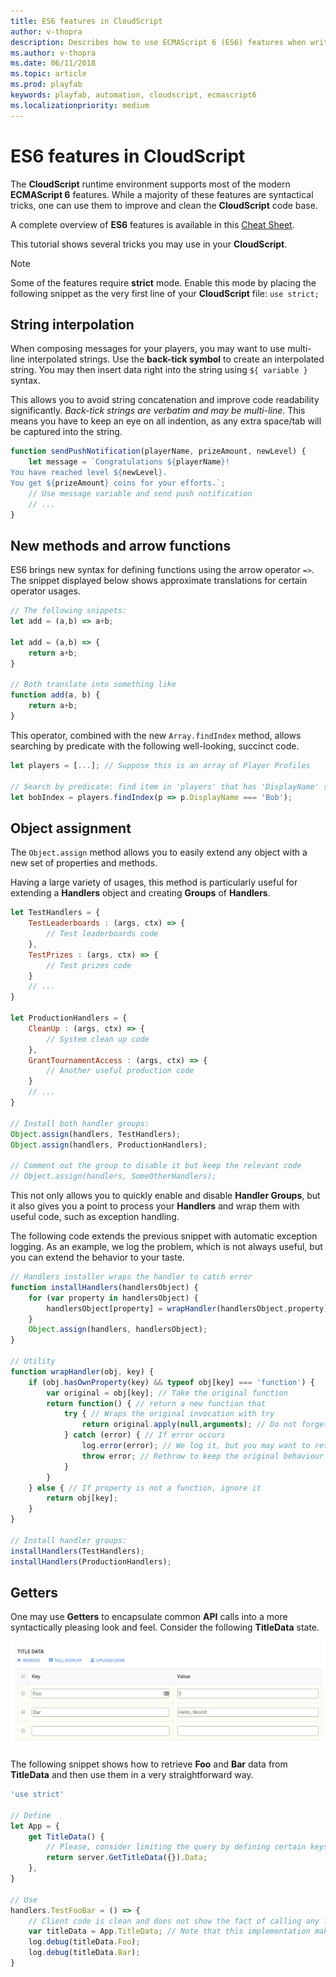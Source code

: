 ```yaml
---
title: ES6 features in CloudScript
author: v-thopra
description: Describes how to use ECMAScript 6 (ES6) features when writing CloudScript.
ms.author: v-thopra
ms.date: 06/11/2018
ms.topic: article
ms.prod: playfab
keywords: playfab, automation, cloudscript, ecmascript6
ms.localizationpriority: medium
---
```


# ES6 features in CloudScript

The **CloudScript** runtime environment supports most of the modern **ECMAScript 6** features. While a majority of these features are syntactical tricks, one can use them to improve and clean the **CloudScript** code base.

A complete overview of **ES6** features is available in this [Cheat Sheet](https://devhints.io/es6).

This tutorial shows several tricks you may use in your **CloudScript**.

> [!NOTE]
> Some of the features require **strict** mode. Enable this mode by placing the following snippet as the very first line of your **CloudScript** file:
> `use strict;`

## String interpolation

When composing messages for your players, you may want to use multi-line interpolated strings. Use the **back-tick symbol** to create an interpolated string. You may then insert data right into the string using `${ variable }` syntax.

This allows you to avoid string concatenation and improve code readability significantly. *Back-tick strings are verbatim and may be multi-line*. This means you have to keep an eye on all indention, as any extra space/tab will be captured into the string.

```javascript
function sendPushNotification(playerName, prizeAmount, newLevel) {
    let message = `Congratulations ${playerName}! 
You have reached level ${newLevel}.
You get ${prizeAmount} coins for your efforts.`;
    // Use message variable and send push notification
    // ...
}
```

## New methods and arrow functions

ES6 brings new syntax for defining functions using the arrow operator `=>`.  The snippet displayed below shows approximate translations for certain operator usages.

```javascript
// The following snippets:
let add = (a,b) => a+b;

let add = (a,b) => {
    return a+b;
}

// Both translate into something like
function add(a, b) {
    return a+b;
}
```

This operator, combined with the new `Array.findIndex` method, allows searching by predicate with the following well-looking, succinct code.

```javascript
let players = [...]; // Suppose this is an array of Player Profiles

// Search by predicate: find item in 'players' that has 'DisplayName' set to 'Bob':
let bobIndex = players.findIndex(p => p.DisplayName === 'Bob');
```

## Object assignment

The `Object.assign` method allows you to easily extend any object with a new set of properties and methods.

Having a large variety of usages, this method is particularly useful for extending a **Handlers** object and creating **Groups** of **Handlers**.

```javascript
let TestHandlers = {
    TestLeaderboards : (args, ctx) => {
        // Test leaderboards code
    },
    TestPrizes : (args, ctx) => {
        // Test prizes code
    }
    // ...
}

let ProductionHandlers = {
    CleanUp : (args, ctx) => {
        // System clean up code
    },
    GrantTournamentAccess : (args, ctx) => {
        // Another useful production code
    }
    // ...
}

// Install both handler groups:
Object.assign(handlers, TestHandlers);
Object.assign(handlers, ProductionHandlers);

// Comment out the group to disable it but keep the relevant code
// Object.assign(handlers, SomeOtherHandlers);
```

This not only allows you to quickly enable and disable **Handler Groups**, but it also gives you a point to process your **Handlers** and wrap them with useful code, such as exception handling. 

The following code extends the previous snippet with automatic exception logging. As an example, we log the problem, which is not always useful, but you can extend the behavior to your taste.

```javascript
// Handlers installer wraps the handler to catch error 
function installHandlers(handlersObject) {
    for (var property in handlersObject) {
        handlersObject[property] = wrapHandler(handlersObject,property)
    }
    Object.assign(handlers, handlersObject);
}

// Utility
function wrapHandler(obj, key) {
    if (obj.hasOwnProperty(key) && typeof obj[key] === 'function') {
        var original = obj[key]; // Take the original function
        return function() { // return a new function that
            try { // Wraps the original invocation with try
                return original.apply(null,arguments); // Do not forget to pass arguments
            } catch (error) { // If error occurs
                log.error(error); // We log it, but you may want to retry / do something else
                throw error; // Rethrow to keep the original behaviour
            }
        } 
    } else { // If property is not a function, ignore it
        return obj[key];
    }
}

// Install handler groups:
installHandlers(TestHandlers);
installHandlers(ProductionHandlers);
```

## Getters

One may use **Getters** to encapsulate common **API** calls into a more syntactically pleasing look and feel. Consider the following **TitleData** state.

![Game Manager - Title Data](media/tutorials/game-manager-title-data.png)  

The following snippet shows how to retrieve **Foo** and **Bar** data from **TitleData** and then use them in a very straightforward way.

```javascript
'use strict'

// Define
let App = {
    get TitleData() {
        // Please, consider limiting the query by defining certain keys that you need
        return server.GetTitleData({}).Data;
    },
}

// Use
handlers.TestFooBar = () => {
    // Client code is clean and does not show the fact of calling any functions / making api request
    var titleData = App.TitleData; // Note that this implementation makes an API call every time it's accessed
    log.debug(titleData.Foo);
    log.debug(titleData.Bar);
}
```
